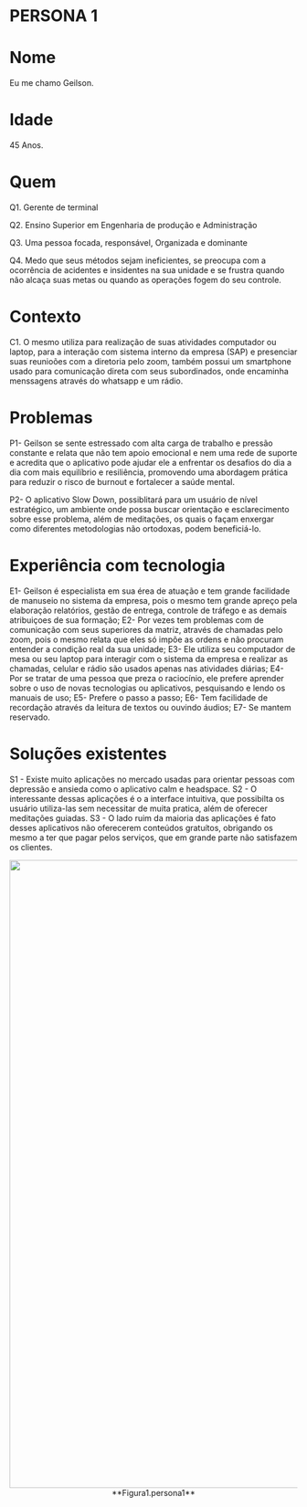 # PERSONA 1

# Nome
Eu me chamo Geilson.

# Idade
45 Anos.

# Quem

Q1. Gerente de terminal

Q2. Ensino Superior em Engenharia de produção e Administração

Q3. Uma pessoa focada, responsável, Organizada e dominante

Q4. Medo que seus métodos sejam ineficientes, se preocupa com a ocorrência de acidentes e insidentes na sua unidade e se frustra quando não alcaça suas metas ou quando as operações fogem do seu controle.

# Contexto
C1. O mesmo utiliza para realização de suas atividades computador ou laptop, para a interação com sistema interno da empresa (SAP) e presenciar suas reunioões com a diretoria pelo zoom, também possui um smartphone usado para comunicação direta com seus subordinados, onde encaminha menssagens através do whatsapp e um rádio.

# Problemas

P1- Geilson se sente estressado com alta carga de trabalho e pressão constante e relata que 
não tem apoio emocional e nem uma rede de suporte e acredita que o aplicativo pode ajudar ele a enfrentar os desafios
 do dia a dia com mais equilíbrio e resiliência, promovendo uma abordagem prática
para reduzir o risco de burnout e fortalecer a saúde mental.

P2- O aplicativo Slow Down, possiblitará para um usuário de nível estratégico, um ambiente onde possa buscar
orientação e esclarecimento sobre esse problema, além de meditações, os quais o façam enxergar como diferentes metodologias
não ortodoxas, podem beneficiá-lo.

# Experiência com tecnologia

E1- Geilson é especialista em sua érea de atuação e tem grande facilidade de manuseio no sistema da empresa, pois o mesmo tem grande apreço pela elaboração
relatórios, gestão de entrega, controle de tráfego e as demais atribuiçoes de sua formação;
E2- Por vezes tem problemas com de comunicação com seus superiores da matriz, através de chamadas pelo zoom, pois o mesmo relata que eles só impõe as ordens
e não procuram entender a condição real da sua unidade;
E3- Ele utiliza seu computador de mesa ou seu laptop para interagir com o sistema da empresa e realizar as chamadas, celular e rádio são usados apenas nas atividades 
diárias; 
E4- Por se tratar de uma pessoa que preza o raciocínio, ele prefere aprender sobre o uso de novas tecnologias ou aplicativos, pesquisando e lendo os manuais de uso;
E5- Prefere o passo a passo;
E6- Tem facilidade de recordação através da leitura de textos ou ouvindo áudios;
E7- Se mantem reservado.

# Soluções existentes
S1 - Existe muito aplicações no mercado usadas para orientar pessoas
com depressão e ansieda como o aplicativo calm e headspace.
S2 - O interessante dessas aplicações é o a interface intuitiva, que
possibilta os usuário utiliza-las sem necessitar de muita pratica, além de
oferecer meditações guiadas.
S3 - O lado ruim da maioria das aplicações é fato desses aplicativos não
oferecerem conteúdos gratuítos, obrigando os mesmo a ter que pagar
pelos serviços, que em grande parte não satisfazem os clientes. 

<div align="center">
<img src="https://github.com/user-attachments/assets/ec46b3d7-882a-4d1d-9da8-25d653b4eac4" width="1100px"/>
</div>
<div align="center">
**Figura1.persona1**
